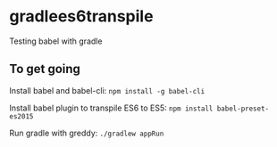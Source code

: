 # gradlees6transpile
Testing babel with gradle

## To get going

Install babel and babel-cli: `npm install -g babel-cli`

Install babel plugin to transpile ES6 to ES5: `npm install babel-preset-es2015`

Run gradle with greddy: `./gradlew appRun`
